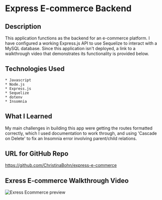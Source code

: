 # Express E-commerce Backend

## Description

This application functions as the backend for an e-commerce platform. I have configured a working Express.js API to use Sequelize to interact with a MySQL database. Since this application isn't deployed, a link to a walkthrough video that demonstrates its functionality is provided below.

## Technologies Used

    * Javascript
    * Node.js
    * Express.js
    * Sequelize
    * dotenv
    * Insomnia


## What I Learned

My main challenges in building this app were getting the routes formatted correctly, which I used documentation to work through, and using 'Cascade on Delete' to fix an Insomnia error involving parent/child relations.


## URL for GitHub Repo

https://github.com/ChristinaBohn/express-e-commerce


## Exress E-commerce Walkthrough Video

![Exress Ecommerce preview](https://drive.google.com/file/d/1nLCcmcx1xVwhEzPhHSoKwFywyyq2ORZR/view)


